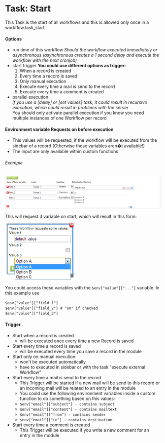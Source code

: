 Task: Start 
=========================================

This Task is the start of all workflows and this is allowed only once in a workflow.task_start

#### Options

- run time of this workflow
  *Should the workflow executed immediately or asynchronous (asynchronous creates a 1 second delay and execute the workflow with the next cronjob)*
- start trigger
  **You could use different options as trigger:**
	1. When a record is created
	2. Every time a record is saved
	3. Only manual execution
	4. Execute every time a mail is send to the record
	5. Execute every time a comment is created
- parallel execution   
	*If you use a [delay] or [set values] task, it could result in recursive execution, which could result in problems with the server*     
	You should only activate parallel execution if you know you need multiple instances of one Workflow per record
	
#### Environment variable Requests on before execution

- This values will be requested, if the workflow will be executed from the sidebar of a record (Otherwise these variables aren�t available!)
- The input are only available within custom functions

###### Example

![configured start fields](../../images/startfields.png)

This will request 3 variable on start, which will result in this form:

![configured start fields](../../images/startfields2.png)

You could access these variables with the `$env["value"]["..."]` variable. In this example use

`$env["value"]["field_1"]`  
`$env["value"]["field_2"] # "on" if checked`  
`$env["value"]["field_3"]`  

#### Trigger

- Start when a record is created
	- will be executed once every time a new Record is saved
- Start every time a record is saved
	- will be executed every time you save a record in the module
- Start only on manual execution
	- won't be executed automatically
	- have to executed in sidebar or with the task "execute external Workflow"
- Start every time a mail is send to the record
	- This Trigger will be started if a new mail will be send to this record or an incoming mail will be related to an entry in the module
	- You could use the following environment variables inside a custom function to do something based on this values:
	- `$env["email"]["subject"] - contains subject`
	- `$env["email"]["content"] - contains mailtext`
	- `$env["email"]["from"] - contains sender`
	- `$env["email"]["to"] - contains destination`
- Start every time a comment is created
	- This Trigger will be executed if you write a new comment for an entry in the module
